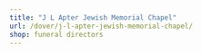 ```yaml
---
title: "J L Apter Jewish Memorial Chapel"
url: /dover/j-l-apter-jewish-memorial-chapel/
shop: funeral directors
---
```

